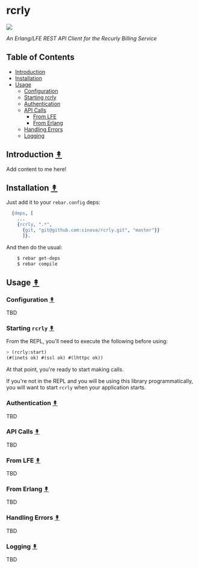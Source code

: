 # rcrly

<img src="resources/images/recurly-logo-small.png" />

*An Erlang/LFE REST API Client for the Recurly Billing Service*

## Table of Contents

* [Introduction](#introduction-)
* [Installation](#installation-)
* [Usage](#usage-)
  * [Configuration](#configuration-)
  * [Starting rcrly](#starting-rcrly-)
  * [Authentication](#authentication-)
  * [API Calls](#api-calls-)
    * [From LFE](#from-lfe-)
    * [From Erlang](#from-erlang-)
  * [Handling Errors](#handling-errors-)
  * [Logging](#loggin-)
  
## Introduction [&#x219F;](#table-of-contents)

Add content to me here!


## Installation [&#x219F;](#table-of-contents)

Just add it to your ``rebar.config`` deps:

```erlang
  {deps, [
    ...
    {rcrly, ".*",
      {git, "git@github.com:cinova/rcrly.git", "master"}}
      ]}.
```

And then do the usual:

```bash
    $ rebar get-deps
    $ rebar compile
```


## Usage [&#x219F;](#table-of-contents)

### Configuration [&#x219F;](#table-of-contents)

TBD

### Starting ``rcrly`` [&#x219F;](#table-of-contents)

From the REPL, you'll need to execute the following before using:

```lisp
> (rcrly:start)
(#(inets ok) #(ssl ok) #(lhttpc ok))
```
At that point, you're ready to start making calls.

If you're not in the REPL and you will be using this library programmatically,
you will want to start ``rcrly`` when your application starts.


### Authentication [&#x219F;](#table-of-contents)

TBD

### API Calls [&#x219F;](#table-of-contents)

TBD

### From LFE [&#x219F;](#table-of-contents)

TBD

### From Erlang [&#x219F;](#table-of-contents)

TBD

### Handling Errors [&#x219F;](#table-of-contents)

TBD

### Logging [&#x219F;](#table-of-contents)

TBD
